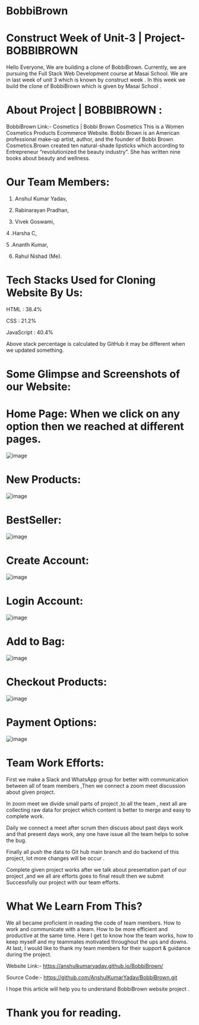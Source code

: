 # BobbiBrown 


# Construct Week of Unit-3 | Project-BOBBIBROWN

Hello Everyone, We are building a clone of BobbiBrown. Currently, we are pursuing the Full Stack Web Development course at Masai School. We are in last week of unit 3 which is known by construct week . In this week we build the clone of BobbiBrown which is given by Masai School .

# About Project | BOBBIBROWN :

BobbiBrown Link:- Cosmetics | Bobbi Brown Cosmetics
This is a Women Cosmetics Products Ecommerce Website. Bobbi Brown is an American professional make-up artist, author, and the founder of Bobbi Brown Cosmetics.Brown created ten natural-shade lipsticks which according to Entrepreneur “revolutionized the beauty industry”. She has written nine books about beauty and wellness.

# Our Team Members:

1. Anshul Kumar Yadav, 

2. Rabinarayan Pradhan, 

3. Vivek Goswami,

4 .Harsha C,

5 .Ananth Kumar,

6. Rahul Nishad (Me).

# Tech Stacks Used for Cloning Website By Us:

HTML : 38.4%

CSS : 21.2%

JavaScript : 40.4%


Above stack percentage is calculated by GitHub it may be different when we updated something.

# Some Glimpse and Screenshots of our Website:

# Home Page: When we click on any option then we reached at different pages.

![image](https://user-images.githubusercontent.com/80203694/184048046-cef312a5-bd04-47ae-8ba5-0c48ea65113c.png)


# New Products:


![image](https://user-images.githubusercontent.com/80203694/184048109-b62d380e-11d8-4489-9a27-1933c3632c11.png)


# BestSeller:


![image](https://user-images.githubusercontent.com/80203694/184048134-adbdf715-adc1-47a3-a7f7-eb875a6ea246.png)


# Create Account:


![image](https://user-images.githubusercontent.com/80203694/184048152-6aa81a6b-acec-401a-9c0c-6f1e86815952.png)


# Login Account:


![image](https://user-images.githubusercontent.com/80203694/184048174-d8adf0e7-caa1-462d-8c3a-42e6f9691ca2.png)


# Add to Bag:


![image](https://user-images.githubusercontent.com/80203694/184048193-190969da-b0f0-4e6b-b5ed-8a7d02f067ed.png)


# Checkout Products:


![image](https://user-images.githubusercontent.com/80203694/184048211-eb2e04dc-a477-4886-92a8-6c0672a52125.png)


# Payment Options:


![image](https://user-images.githubusercontent.com/80203694/184048224-6eff0137-0ed9-48e6-8f01-ec7b73251a36.png)


# Team Work Efforts:

First we make a Slack and WhatsApp group for better with communication between all of team members ,Then we connect a zoom meet discussion about given project.

In zoom meet we divide small parts of project ,to all the team , next all are collecting raw data for project which content is better to merge and easy to complete work.

Daily we connect a meet after scrum then discuss about past days work and that present days work, any one have issue all the team helps to solve the bug.

Finally all push the data to Git hub main branch and do backend of this project, lot more changes will be occur .

Complete given project works after we talk about presentation part of our project ,and we all are efforts goes to final result then we submit Successfully our project with our team efforts.

# What We Learn From This?

We all became proficient in reading the code of team members.
How to work and communicate with a team.
How to be more efficient and productive at the same time.
Here I get to know how the team works, how to keep myself and my teammates motivated throughout the ups and downs.
At last, I would like to thank my team members for their support & guidance during the project.

Website Link:- https://anshulkumaryadav.github.io/BobbiBrown/

Source Code:- https://github.com/AnshulKumarYadav/BobbiBrown.git

I hope this article will help you to understand BobbiBrown website project .

# Thank you for reading.


